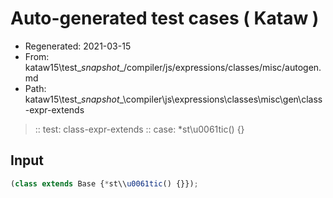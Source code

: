 # Auto-generated test cases ( Kataw )
- Regenerated: 2021-03-15
- From: kataw15\test\__snapshot__/compiler/js/expressions/classes/misc/autogen.md
- Path: kataw15\test\__snapshot__\compiler\js\expressions\classes\misc\gen\class-expr-extends
> :: test: class-expr-extends
> :: case: *st\\u0061tic() {}
## Input

`````js
(class extends Base {*st\\u0061tic() {}});
`````
